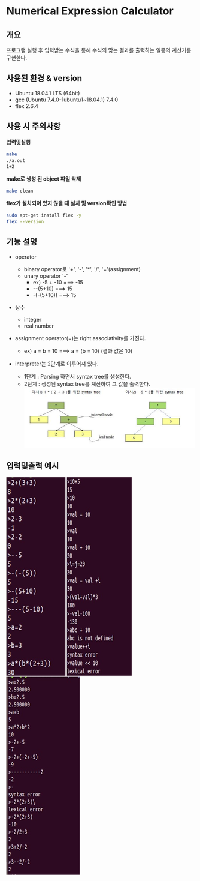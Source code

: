 # Numerical Expression Calculator

## 개요
프로그램 실행 후 입력받는 수식을 통해 수식의 맞는 결과를 출력하는 일종의 계산기를 구현한다.

## 사용된 환경 & version
- Ubuntu 18.04.1 LTS (64bit)
- gcc (Ubuntu 7.4.0-1ubuntu1~18.04.1) 7.4.0
- flex 2.6.4

## 사용 시 주의사항

**입력및실행**

```bash
make
./a.out
1+2
```

**make로 생성 된 object 파일 삭제**

```bash
make clean
```

**flex가 설치되어 있지 않을 때 설치 및 version확인 방법**

```bash
sudo apt-get install flex -y
flex --version
```

## 기능 설명

- operator
    - binary operator로 '+', '-', '*', '/', '='(assignment)
    - unary operator '-'
        - ex) -5 + -10 ===> -15
        - --(5+10) ===> 15
        - -(-(5+10)) ===> 15

- 상수
    - integer
    - real number

- assignment operator(=)는 right associativity를 가진다.
    - ex) a = b = 10 ===> a = (b = 10) (결과 값은 10)

- interpreter는 2단계로 이루어져 있다.
    - 1단계 : Parsing 하면서 syntax tree를 생성한다.
    - 2단계 : 생성된 syntax tree를 계산하여 그 값을 출력한다.
     ![tree-example](./images/tree-example.JPG)


## 입력및출력 예시

![input&output1](./images/input_and_output1.jpg) ![input&output2](./images/input_and_output2.jpg) ![input&output3](./images/input_and_output3.jpg) 